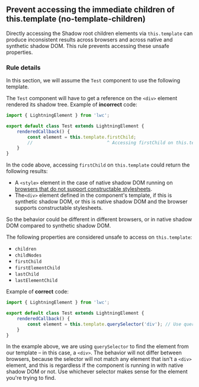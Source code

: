 ## Prevent accessing the immediate children of this.template (no-template-children)

Directly accessing the Shadow root children elements via `this.template` can produce inconsistent results across browsers and across native and synthetic shadow DOM. This rule prevents accessing these unsafe properties.

### Rule details
In this section, we will assume the `Test` component to use the following template.

<template>
    <div>Find me</div>
</template>

The `Test` component will have to get a reference on the `<div>` element rendered its shadow tree.
Example of **incorrect** code:

```js
import { LightningElement } from 'lwc';

export default class Test extends LightningElement {
    renderedCallback() {
        const element = this.template.firstChild;
        //                            ^ Accessing firstChild on this.template is unsafe.
    }
}
```

In the code above, accessing `firstChild` on `this.template` could return the following results:

-   A `<style>` element in the case of native shadow DOM running on [browsers that do not support constructable stylesheets](https://caniuse.com/mdn-api_shadowroot_adoptedstylesheets).
-   The`<div>` element defined in the component's template, if this is synthetic shadow DOM, or this is native shadow DOM and the browser supports constructable stylesheets.

So the behavior could be different in different browsers, or in native shadow DOM compared to synthetic shadow DOM.

The following properties are considered unsafe to access on `this.template`:

-   `children`
-   `childNodes`
-   `firstChild`
-   `firstElementChild`
-   `lastChild`
-   `lastElementChild`

Example of **correct** code:

```js
import { LightningElement } from 'lwc';

export default class Test extends LightningElement {
    renderedCallback() {
        const element = this.template.querySelector('div'); // Use querySelector instead of firstChild.
    }
}
```

In the example above, we are using `querySelector` to find the element from our template – in this case, a `<div>`. The behavior will not differ between browsers, because the selector will not match any element that isn't a `<div>` element, and this is regardless if the component is running in with native shadow DOM or not. Use whichever selector makes sense for the element you're trying to find.
